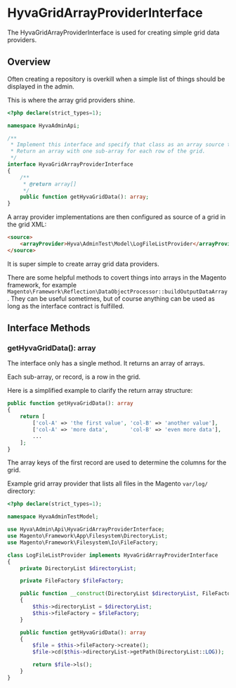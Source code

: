 # HyvaGridArrayProviderInterface

The HyvaGridArrayProviderInterface is used for creating simple grid data providers.

## Overview

Often creating a repository is overkill when a simple list of things should be displayed in the admin.

This is where the array grid providers shine.

```php
<?php declare(strict_types=1);

namespace HyvaAdminApi;

/**
 * Implement this interface and specify that class as an array source type for a hyva grid.
 * Return an array with one sub-array for each row of the grid.
 */
interface HyvaGridArrayProviderInterface
{
    /**
     * @return array[]
     */
    public function getHyvaGridData(): array;
}
```

A array provider implementations are then configured as source of a grid in the grid XML:

```html
<source>
    <arrayProvider>Hyva\AdminTest\Model\LogFileListProvider</arrayProvider>
</source>
```

It is super simple to create array grid data providers.

There are some helpful methods to covert things into arrays in the Magento framework, for example `Magento\Framework\Reflection\DataObjectProcessor::buildOutputDataArray`. They can be useful sometimes, but of course anything can be used as long as the interface contract is fulfilled.

## Interface Methods

### getHyvaGridData(): array

The interface only has a single method. It returns an array of arrays.

Each sub-array, or record, is a row in the grid.

Here is a simplified example to clarify the return array structure:

```php
public function getHyvaGridData(): array
{
    return [
        ['col-A' => 'the first value', 'col-B' => 'another value'],
        ['col-A' => 'more data',       'col-B' => 'even more data'],
        ...
    ];
}
```

The array keys of the first record are used to determine the columns for the grid.

Example grid array provider that lists all files in the Magento `var/log/` directory:

```php
<?php declare(strict_types=1);

namespace HyvaAdminTestModel;

use Hyva\Admin\Api\HyvaGridArrayProviderInterface;
use Magento\Framework\App\Filesystem\DirectoryList;
use Magento\Framework\Filesystem\Io\FileFactory;

class LogFileListProvider implements HyvaGridArrayProviderInterface
{
    private DirectoryList $directoryList;

    private FileFactory $fileFactory;

    public function __construct(DirectoryList $directoryList, FileFactory $fileFactory)
    {
        $this->directoryList = $directoryList;
        $this->fileFactory = $fileFactory;
    }

    public function getHyvaGridData(): array
    {
        $file = $this->fileFactory->create();
        $file->cd($this->directoryList->getPath(DirectoryList::LOG));

        return $file->ls();
    }
}
```

